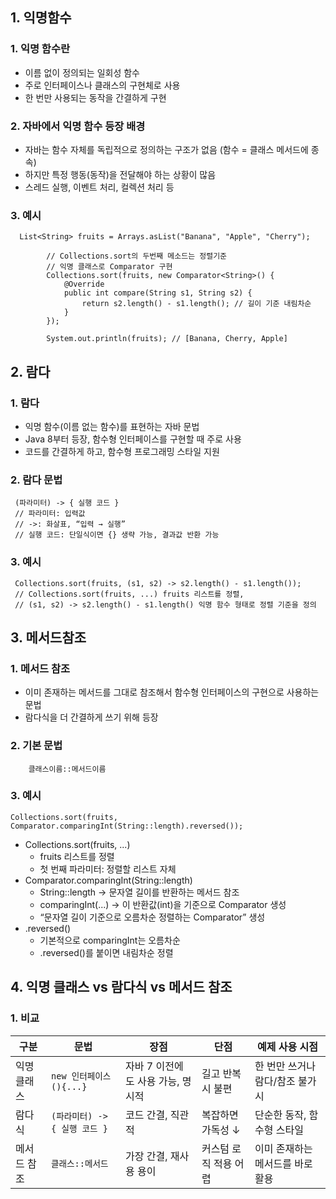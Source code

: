 ## 1. 익명함수
### 1. 익명 함수란
 - 이름 없이 정의되는 일회성 함수
 - 주로 인터페이스나 클래스의 구현체로 사용
 - 한 번만 사용되는 동작을 간결하게 구현

### 2. 자바에서 익명 함수 등장 배경 
 - 자바는 함수 자체를 독립적으로 정의하는 구조가 없음 (함수 = 클래스 메서드에 종속)
 - 하지만 특정 행동(동작)을 전달해야 하는 상황이 많음
 - 스레드 실행, 이벤트 처리, 컬렉션 처리 등

### 3. 예시
```
  List<String> fruits = Arrays.asList("Banana", "Apple", "Cherry");

        // Collections.sort의 두번째 메소드는 정렬기준
        // 익명 클래스로 Comparator 구현
        Collections.sort(fruits, new Comparator<String>() {
            @Override
            public int compare(String s1, String s2) {
                return s2.length() - s1.length(); // 길이 기준 내림차순
            }
        });

        System.out.println(fruits); // [Banana, Cherry, Apple]
```

## 2. 람다
### 1. 람다
 - 익명 함수(이름 없는 함수)를 표현하는 자바 문법
 - Java 8부터 등장, 함수형 인터페이스를 구현할 때 주로 사용
 - 코드를 간결하게 하고, 함수형 프로그래밍 스타일 지원

### 2. 람다 문법
```
 (파라미터) -> { 실행 코드 }
 // 파라미터: 입력값
 // ->: 화살표, “입력 → 실행”
 // 실행 코드: 단일식이면 {} 생략 가능, 결과값 반환 가능
```

### 3. 예시
```
 Collections.sort(fruits, (s1, s2) -> s2.length() - s1.length());
 // Collections.sort(fruits, ...) fruits 리스트를 정렬, 
 // (s1, s2) -> s2.length() - s1.length() 익명 함수 형태로 정렬 기준을 정의 
```

## 3. 메서드참조
### 1. 메서드 참조
 - 이미 존재하는 메서드를 그대로 참조해서 함수형 인터페이스의 구현으로 사용하는 문법
 - 람다식을 더 간결하게 쓰기 위해 등장

### 2. 기본 문법
```
    클래스이름::메서드이름
```

### 3. 예시
```
Collections.sort(fruits, Comparator.comparingInt(String::length).reversed());
```
 - Collections.sort(fruits, ...)
   - fruits 리스트를 정렬
   - 첫 번째 파라미터: 정렬할 리스트 자체
 - Comparator.comparingInt(String::length)
   - String::length → 문자열 길이를 반환하는 메서드 참조
   - comparingInt(...) → 이 반환값(int)을 기준으로 Comparator 생성
   - “문자열 길이 기준으로 오름차순 정렬하는 Comparator” 생성
 - .reversed()
   - 기본적으로 comparingInt는 오름차순
   - .reversed()를 붙이면 내림차순 정렬

## 4. 익명 클래스 vs 람다식 vs 메서드 참조
### 1. 비교
| 구분     | 문법                    | 장점                   | 단점           | 예제 사용 시점            |
| ------ | --------------------- | -------------------- | ------------ | ------------------- |
| 익명 클래스 | `new 인터페이스(){...}`    | 자바 7 이전에도 사용 가능, 명시적 | 길고 반복 시 불편   | 한 번만 쓰거나 람다/참조 불가 시 |
| 람다식    | `(파라미터) -> { 실행 코드 }` | 코드 간결, 직관적           | 복잡하면 가독성 ↓   | 단순한 동작, 함수형 스타일     |
| 메서드 참조 | `클래스::메서드`            | 가장 간결, 재사용 용이        | 커스텀 로직 적용 어렵 | 이미 존재하는 메서드를 바로 활용  |
